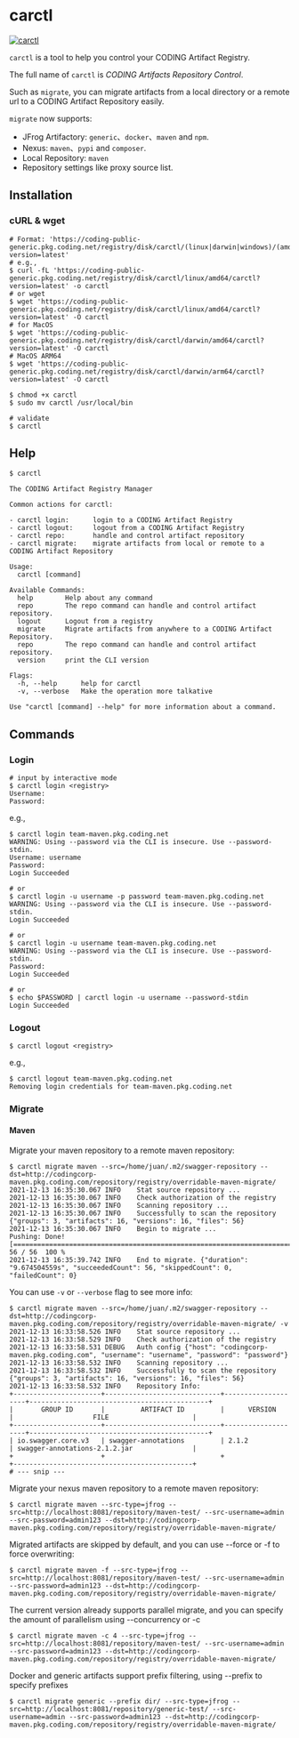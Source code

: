 # carctl

[![carctl](https://github.com/coding-wepack/carctl/actions/workflows/carctl.yml/badge.svg)](https://github.com/coding-wepack/carctl/actions/workflows/carctl.yml)

`carctl` is a tool to help you control your CODING Artifact Registry.

The full name of `carctl` is *CODING Artifacts Repository Control*.

Such as `migrate`, you can migrate artifacts from a local directory or a remote url
to a CODING Artifact Repository easily.

`migrate` now supports:
- JFrog Artifactory: `generic`、`docker`、`maven` and `npm`.
- Nexus: `maven`、`pypi` and `composer`.
- Local Repository: `maven`
- Repository settings like proxy source list.

## Installation

### cURL & wget

```shell
# Format: 'https://coding-public-generic.pkg.coding.net/registry/disk/carctl/(linux|darwin|windows)/(amd64|arm64)/carctl?version=latest'
# e.g.,
$ curl -fL 'https://coding-public-generic.pkg.coding.net/registry/disk/carctl/linux/amd64/carctl?version=latest' -o carctl
# or wget
$ wget 'https://coding-public-generic.pkg.coding.net/registry/disk/carctl/linux/amd64/carctl?version=latest' -O carctl
# for MacOS
$ wget 'https://coding-public-generic.pkg.coding.net/registry/disk/carctl/darwin/amd64/carctl?version=latest' -O carctl
# MacOS ARM64
$ wget 'https://coding-public-generic.pkg.coding.net/registry/disk/carctl/darwin/arm64/carctl?version=latest' -O carctl

$ chmod +x carctl
$ sudo mv carctl /usr/local/bin

# validate
$ carctl
```


## Help

```shell
$ carctl

The CODING Artifact Registry Manager

Common actions for carctl:

- carctl login:      login to a CODING Artifact Registry
- carctl logout:     logout from a CODING Artifact Registry
- carctl repo:       handle and control artifact repository
- carctl migrate:    migrate artifacts from local or remote to a CODING Artifact Repository

Usage:
  carctl [command]

Available Commands:
  help        Help about any command
  repo        The repo command can handle and control artifact repository.
  logout      Logout from a registry
  migrate     Migrate artifacts from anywhere to a CODING Artifact Repository.
  repo        The repo command can handle and control artifact repository.
  version     print the CLI version

Flags:
  -h, --help      help for carctl
  -v, --verbose   Make the operation more talkative

Use "carctl [command] --help" for more information about a command.
```

## Commands

### Login

```shell
# input by interactive mode
$ carctl login <registry>
Username:
Password:
```

e.g.,

```shell
$ carctl login team-maven.pkg.coding.net
WARNING: Using --password via the CLI is insecure. Use --password-stdin.
Username: username
Password: 
Login Succeeded

# or
$ carctl login -u username -p password team-maven.pkg.coding.net
WARNING: Using --password via the CLI is insecure. Use --password-stdin.
Login Succeeded

# or
$ carctl login -u username team-maven.pkg.coding.net
WARNING: Using --password via the CLI is insecure. Use --password-stdin.
Password: 
Login Succeeded

# or
$ echo $PASSWORD | carctl login -u username --password-stdin
Login Succeeded
```


### Logout

```shell
$ carctl logout <registry>
```

e.g.,

```shell
$ carctl logout team-maven.pkg.coding.net
Removing login credentials for team-maven.pkg.coding.net
```


### Migrate

#### Maven

Migrate your maven repository to a remote maven repository:

```shell
$ carctl migrate maven --src=/home/juan/.m2/swagger-repository --dst=http://codingcorp-maven.pkg.coding.com/repository/registry/overridable-maven-migrate/   
2021-12-13 16:35:30.067	INFO	Stat source repository ...
2021-12-13 16:35:30.067	INFO	Check authorization of the registry
2021-12-13 16:35:30.067	INFO	Scanning repository ...
2021-12-13 16:35:30.067	INFO	Successfully to scan the repository	{"groups": 3, "artifacts": 16, "versions": 16, "files": 56}
2021-12-13 16:35:30.067	INFO	Begin to migrate ...
Pushing: Done! [==============================================================================] 56 / 56  100 %
2021-12-13 16:35:39.742	INFO	End to migrate.	{"duration": "9.674504559s", "succeededCount": 56, "skippedCount": 0, "failedCount": 0}
```

You can use `-v` or `--verbose` flag to see more info:

```shell
$ carctl migrate maven --src=/home/juan/.m2/swagger-repository --dst=http://codingcorp-maven.pkg.coding.com/repository/registry/overridable-maven-migrate/ -v
2021-12-13 16:33:58.526	INFO	Stat source repository ...
2021-12-13 16:33:58.529	INFO	Check authorization of the registry
2021-12-13 16:33:58.531	DEBUG	Auth config	{"host": "codingcorp-maven.pkg.coding.com", "username": "username", "password": "password"}
2021-12-13 16:33:58.532	INFO	Scanning repository ...
2021-12-13 16:33:58.532	INFO	Successfully to scan the repository	{"groups": 3, "artifacts": 16, "versions": 16, "files": 56}
2021-12-13 16:33:58.532	INFO	Repository Info:
+----------------------+-----------------------------+--------------------+---------------------------------------------+
|       GROUP ID       |         ARTIFACT ID         |      VERSION       |                    FILE                     |
+----------------------+-----------------------------+--------------------+---------------------------------------------+
| io.swagger.core.v3   | swagger-annotations         | 2.1.2              | swagger-annotations-2.1.2.jar               |
+                      +                             +                    +---------------------------------------------+
# --- snip ---
```

Migrate your nexus maven repository to a remote maven repository:

```shell
$ carctl migrate maven --src-type=jfrog --src=http://localhost:8081/repository/maven-test/ --src-username=admin --src-password=admin123 --dst=http://codingcorp-maven.pkg.coding.com/repository/registry/overridable-maven-migrate/ 
```

Migrated artifacts are skipped by default, and you can use --force or -f to force overwriting:
```shell
$ carctl migrate maven -f --src-type=jfrog --src=http://localhost:8081/repository/maven-test/ --src-username=admin --src-password=admin123 --dst=http://codingcorp-maven.pkg.coding.com/repository/registry/overridable-maven-migrate/ 
```

The current version already supports parallel migrate, and you can specify the amount of parallelism using --concurrency or -c 
```shell
$ carctl migrate maven -c 4 --src-type=jfrog --src=http://localhost:8081/repository/maven-test/ --src-username=admin --src-password=admin123 --dst=http://codingcorp-maven.pkg.coding.com/repository/registry/overridable-maven-migrate/ 
```

Docker and generic artifacts support prefix filtering, using --prefix to specify prefixes
```shell
$ carctl migrate generic --prefix dir/ --src-type=jfrog --src=http://localhost:8081/repository/generic-test/ --src-username=admin --src-password=admin123 --dst=http://codingcorp-maven.pkg.coding.com/repository/registry/overridable-maven-migrate/ 
```